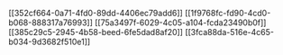 [[352cf664-0a71-4fd0-89dd-4406ec79add6]]
[[1f9768fc-fd90-4cd0-b068-888317a76993]]
[[75a3497f-6029-4c05-a104-fcda23490b0f]]
[[385c29c5-2945-4b58-beed-6fe5dad8af20]]
[[3fca88da-516e-4c65-b034-9d3682f510e1]]
